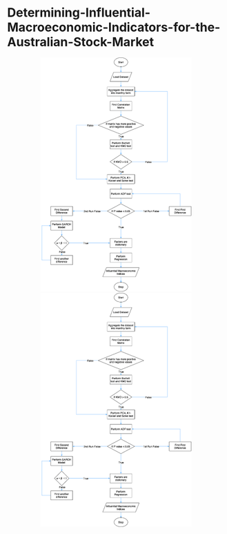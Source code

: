 # Determining-Influential-Macroeconomic-Indicators-for-the-Australian-Stock-Market

<p align="center">
  <img src="flowcharts/Vaishu_Stocks_methodology_detail.drawio.png" width="350" title="hover text">
  <img src="flowcharts/Vaishu_Stocks_methodology_detail.drawio.png" width="350" alt="accessibility text">
</p>
